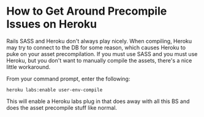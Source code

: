 # How to Get Around Precompile Issues on Heroku

Rails SASS and Heroku don't always play nicely. When compiling, Heroku may try to connect to the DB for some reason, which causes Heroku to puke on your asset precompilation. If you must use SASS and you must use Heroku, but you don't want to manually compile the assets, there's a nice little workaround.

From your command prompt, enter the following:

```
heroku labs:enable user-env-compile
```

This will enable a Heroku labs plug in that does away with all this BS and does the asset precompile stuff like normal.
